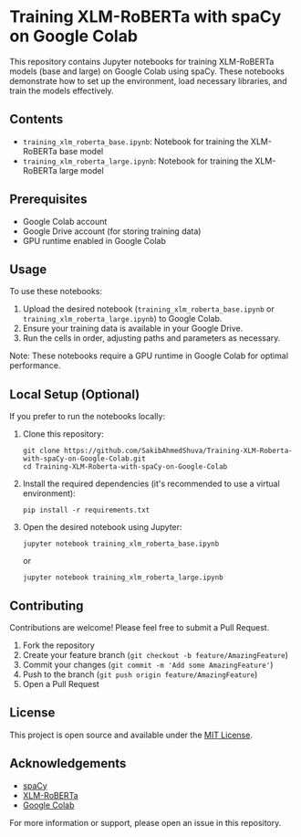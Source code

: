 # Training XLM-RoBERTa with spaCy on Google Colab

This repository contains Jupyter notebooks for training XLM-RoBERTa models (base and large) on Google Colab using spaCy. These notebooks demonstrate how to set up the environment, load necessary libraries, and train the models effectively.

## Contents

- `training_xlm_roberta_base.ipynb`: Notebook for training the XLM-RoBERTa base model
- `training_xlm_roberta_large.ipynb`: Notebook for training the XLM-RoBERTa large model

## Prerequisites

- Google Colab account
- Google Drive account (for storing training data)
- GPU runtime enabled in Google Colab

## Usage

To use these notebooks:

1. Upload the desired notebook (`training_xlm_roberta_base.ipynb` or `training_xlm_roberta_large.ipynb`) to Google Colab.
2. Ensure your training data is available in your Google Drive.
3. Run the cells in order, adjusting paths and parameters as necessary.

Note: These notebooks require a GPU runtime in Google Colab for optimal performance.

## Local Setup (Optional)

If you prefer to run the notebooks locally:

1. Clone this repository:
   ```
   git clone https://github.com/SakibAhmedShuva/Training-XLM-Roberta-with-spaCy-on-Google-Colab.git
   cd Training-XLM-Roberta-with-spaCy-on-Google-Colab
   ```

2. Install the required dependencies (it's recommended to use a virtual environment):
   ```
   pip install -r requirements.txt
   ```

3. Open the desired notebook using Jupyter:
   ```
   jupyter notebook training_xlm_roberta_base.ipynb
   ```
   or
   ```
   jupyter notebook training_xlm_roberta_large.ipynb
   ```

## Contributing

Contributions are welcome! Please feel free to submit a Pull Request.

1. Fork the repository
2. Create your feature branch (`git checkout -b feature/AmazingFeature`)
3. Commit your changes (`git commit -m 'Add some AmazingFeature'`)
4. Push to the branch (`git push origin feature/AmazingFeature`)
5. Open a Pull Request

## License

This project is open source and available under the [MIT License](LICENSE).

## Acknowledgements

- [spaCy](https://spacy.io/)
- [XLM-RoBERTa](https://huggingface.co/xlm-roberta-base)
- [Google Colab](https://colab.research.google.com/)

For more information or support, please open an issue in this repository.
